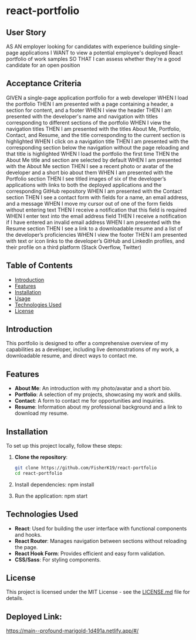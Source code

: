 # react-portfolio

## User Story
AS AN employer looking for candidates with experience building single-page applications
I WANT to view a potential employee's deployed React portfolio of work samples
SO THAT I can assess whether they're a good candidate for an open position

## Acceptance Criteria
GIVEN a single-page application portfolio for a web developer
WHEN I load the portfolio
THEN I am presented with a page containing a header, a section for content, and a footer
WHEN I view the header
THEN I am presented with the developer's name and navigation with titles corresponding to different sections of the portfolio
WHEN I view the navigation titles
THEN I am presented with the titles About Me, Portfolio, Contact, and Resume, and the title corresponding to the current section is highlighted
WHEN I click on a navigation title
THEN I am presented with the corresponding section below the navigation without the page reloading and that title is highlighted
WHEN I load the portfolio the first time
THEN the About Me title and section are selected by default
WHEN I am presented with the About Me section
THEN I see a recent photo or avatar of the developer and a short bio about them
WHEN I am presented with the Portfolio section
THEN I see titled images of six of the developer’s applications with links to both the deployed applications and the corresponding GitHub repository
WHEN I am presented with the Contact section
THEN I see a contact form with fields for a name, an email address, and a message
WHEN I move my cursor out of one of the form fields without entering text
THEN I receive a notification that this field is required
WHEN I enter text into the email address field
THEN I receive a notification if I have entered an invalid email address
WHEN I am presented with the Resume section
THEN I see a link to a downloadable resume and a list of the developer’s proficiencies
WHEN I view the footer
THEN I am presented with text or icon links to the developer’s GitHub and LinkedIn profiles, and their profile on a third platform (Stack Overflow, Twitter)

## Table of Contents

- [Introduction](#introduction)
- [Features](#features)
- [Installation](#installation)
- [Usage](#usage)
- [Technologies Used](#technologies-used)
- [License](#license)


## Introduction

This portfolio is designed to offer a comprehensive overview of my capabilities as a developer, including live demonstrations of my work, a downloadable resume, and direct ways to contact me.

## Features

- **About Me**: An introduction with my photo/avatar and a short bio.
- **Portfolio**: A selection of my projects, showcasing my work and skills.
- **Contact**: A form to contact me for opportunities and inquiries.
- **Resume**: Information about my professional background and a link to download my resume.

## Installation
To set up this project locally, follow these steps:

1. **Clone the repository**:
   ```bash
   git clone https://github.com/FisherK19/react-portfolio
   cd react-portfolio

2. Install dependencies: npm install

3. Run the application: npm start



## Technologies Used

- **React**: Used for building the user interface with functional components and hooks.
- **React Router**: Manages navigation between sections without reloading the page.
- **React Hook Form**: Provides efficient and easy form validation.
- **CSS/Sass**: For styling components.

## License

This project is licensed under the MIT License - see the [LICENSE.md](LICENSE) file for details.

## Deployed Link:
https://main--profound-marigold-1d491a.netlify.app/#/


